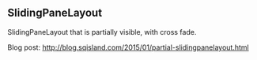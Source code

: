 SlidingPaneLayout
-----------------

SlidingPaneLayout that is partially visible, with cross fade.

Blog post: http://blog.sqisland.com/2015/01/partial-slidingpanelayout.html
